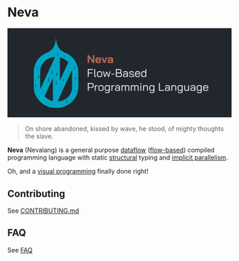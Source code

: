 # Neva

![assets/header.png](assets/header.png)

> On shore abandoned, kissed by wave, he stood, of mighty thoughts the slave.

**Neva** (Nevalang) is a general purpose [dataflow](https://en.wikipedia.org/wiki/Dataflow_programming) ([flow-based](https://en.wikipedia.org/wiki/Flow-based_programming)) compiled programming language with static [structural](https://en.wikipedia.org/wiki/Structural_type_system) typing and [implicit parallelism](https://en.wikipedia.org/wiki/Implicit_parallelism).

Oh, and a [visual programming](https://en.wikipedia.org/wiki/Visual_programming_language) finally done right!

## Contributing

See [CONTRIBUTING.md](./CONTRIBUTING.md)

## FAQ

See [FAQ](./docs/faq.md)
